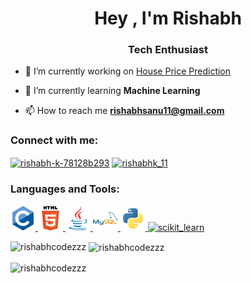 <h1 align="center">Hey , I'm Rishabh</h1>
<h3 align="center">Tech Enthusiast</h3>

- 🔭 I’m currently working on [House Price Prediction](https://github.com/RishabhCodezZz/HousePricePrediction)

- 🌱 I’m currently learning **Machine Learning**

- 📫 How to reach me **rishabhsanu11@gmail.com**

<h3 align="left">Connect with me:</h3>
<p align="left">
<a href="https://linkedin.com/in/rishabh-k-78128b293" target="blank"><img align="center" src="https://raw.githubusercontent.com/rahuldkjain/github-profile-readme-generator/master/src/images/icons/Social/linked-in-alt.svg" alt="rishabh-k-78128b293" height="30" width="40" /></a>
<a href="https://www.leetcode.com/rishabhk_11" target="blank"><img align="center" src="https://raw.githubusercontent.com/rahuldkjain/github-profile-readme-generator/master/src/images/icons/Social/leet-code.svg" alt="rishabhk_11" height="30" width="40" /></a>
</p>

<h3 align="left">Languages and Tools:</h3>
<p align="left"> <a href="https://www.cprogramming.com/" target="_blank" rel="noreferrer"> <img src="https://raw.githubusercontent.com/devicons/devicon/master/icons/c/c-original.svg" alt="c" width="40" height="40"/> </a> <a href="https://www.w3.org/html/" target="_blank" rel="noreferrer"> <img src="https://raw.githubusercontent.com/devicons/devicon/master/icons/html5/html5-original-wordmark.svg" alt="html5" width="40" height="40"/> </a> <a href="https://www.java.com" target="_blank" rel="noreferrer"> <img src="https://raw.githubusercontent.com/devicons/devicon/master/icons/java/java-original.svg" alt="java" width="40" height="40"/> </a> <a href="https://www.mysql.com/" target="_blank" rel="noreferrer"> <img src="https://raw.githubusercontent.com/devicons/devicon/master/icons/mysql/mysql-original-wordmark.svg" alt="mysql" width="40" height="40"/> </a> <a href="https://www.python.org" target="_blank" rel="noreferrer"> <img src="https://raw.githubusercontent.com/devicons/devicon/master/icons/python/python-original.svg" alt="python" width="40" height="40"/> </a> <a href="https://scikit-learn.org/" target="_blank" rel="noreferrer"> <img src="https://upload.wikimedia.org/wikipedia/commons/0/05/Scikit_learn_logo_small.svg" alt="scikit_learn" width="40" height="40"/> </a> </p>

<p><img align="left" src="https://github-readme-stats.vercel.app/api/top-langs?username=rishabhcodezzz&show_icons=true&locale=en&layout=compact" alt="rishabhcodezzz" /></p>

<p>&nbsp;<img align="center" src="https://github-readme-stats.vercel.app/api?username=rishabhcodezzz&show_icons=true&locale=en" alt="rishabhcodezzz" /></p>

<p><img align="center" src="https://github-readme-streak-stats.herokuapp.com/?user=rishabhcodezzz&" alt="rishabhcodezzz" /></p>

